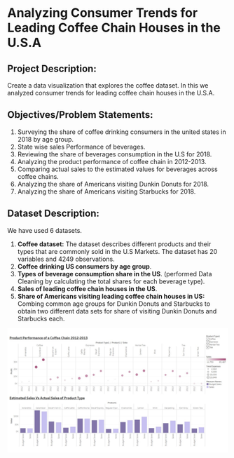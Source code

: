 # Analyzing Consumer Trends for Leading Coffee Chain Houses in the U.S.A

## Project Description:
Create a data visualization that explores the coffee dataset. In this we analyzed consumer trends for leading coffee chain houses in the U.S.A.

## Objectives/Problem Statements:
1. Surveying the share of coffee drinking consumers in the united states in 2018 by age group.
2. State wise sales Performance of beverages.
3. Reviewing the share of beverages consumption in the U.S for 2018.
4. Analyzing the product performance of coffee chain in 2012-2013.
5. Comparing actual sales to the estimated values for beverages across coffee chains.
6. Analyzing the share of Americans visiting Dunkin Donuts for 2018.
7. Analyzing the share of Americans visiting Starbucks for 2018.

## Dataset Description:
We have used 6 datasets.

1. **Coffee dataset:** The dataset describes different products and their types that are commonly sold in the U.S Markets. The dataset has 20 variables and 4249 observations. 
2. **Coffee drinking US consumers by age group**.
3. **Types of beverage consumption share in the US**. (performed Data Cleaning by calculating the total shares for each beverage type).
4. **Sales of leading coffee chain houses in the US**.
5. **Share of Americans visiting leading coffee chain houses in US:** Combing common age groups for Dunkin Donuts and Starbucks to obtain two different data sets for share of visiting Dunkin Donuts and Starbucks each.

![](images/slide3.jpg)
